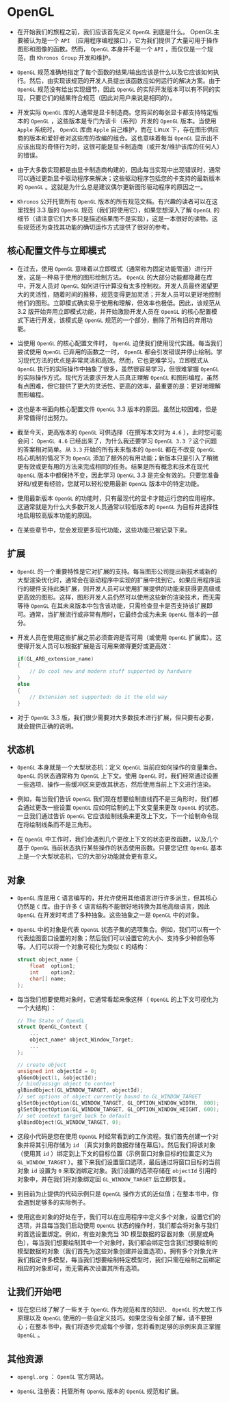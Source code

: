 # OpenGL

+ 在开始我们的旅程之前，我们应该首先定义 `OpenGL` 到底是什么。 OpenGL主要被认为是一个 `API` （应用程序编程接口），它为我们提供了大量可用于操作图形和图像的函数。然而， `OpenGL` 本身并不是一个 `API` ，而仅仅是一个规范，由 `Khronos Group` 开发和维护。

+ `OpenGL` 规范准确地指定了每个函数的结果/输出应该是什么以及它应该如何执行。然后，由实现该规范的开发人员提出该函数应如何运行的解决方案。由于 `OpenGL` 规范没有给出实现细节，因此 `OpenGL` 的实际开发版本可以有不同的实现，只要它们的结果符合规范（因此对用户来说是相同的）。

+ 开发实际 `OpenGL` 库的人通常是显卡制造商。您购买的每张显卡都支持特定版本的 `OpenGL` ，这些版本是专门为该卡（系列）开发的 `OpenGL` 版本。当使用 `Apple` 系统时， `OpenGL` 库由 `Apple` 自己维护，而在 Linux 下，存在图形供应商的版本和爱好者对这些库的改编的组合。这也意味着每当 `OpenGL` 显示出不应该出现的奇怪行为时，这很可能是显卡制造商（或开发/维护该库的任何人）的错误。

+ 由于大多数实现都是由显卡制造商构建的，因此每当实现中出现错误时，通常可以通过更新显卡驱动程序来解决；这些驱动程序包括您的卡支持的最新版本的 `OpenGL` 。这就是为什么总是建议偶尔更新图形驱动程序的原因之一。

+ `Khronos` 公开托管所有 `OpenGL` 版本的所有规范文档。有兴趣的读者可以在这里找到 3.3 版的 `OpenGL` 规范（我们将使用它），如果您想深入了解 `OpenGL` 的细节（请注意它们大多只是描述结果而不是实现），这是一本很好的读物。这些规范还为查找其功能的确切运作方式提供了很好的参考。

## 核心配置文件与立即模式

+ 在过去，使用 `OpenGL` 意味着以立即模式（通常称为固定功能管道）进行开发，这是一种易于使用的图形绘制方法。 `OpenGL` 的大部分功能都隐藏在库中，开发人员对 `OpenGL` 如何进行计算没有太多控制权。开发人员最终渴望更大的灵活性，随着时间的推移，规范变得更加灵活；开发人员可以更好地控制他们的图形。立即模式确实易于使用和理解，但效率也极低。因此，该规范从 3.2 版开始弃用立即模式功能，并开始激励开发人员在 `OpenGL` 的核心配置模式下进行开发，该模式是 `OpenGL` 规范的一个部分，删除了所有旧的弃用功能。

+ 当使用 `OpenGL` 的核心配置文件时， `OpenGL` 迫使我们使用现代实践。每当我们尝试使用 `OpenGL` 已弃用的函数之一时， `OpenGL` 都会引发错误并停止绘制。学习现代方法的优点是非常灵活和高效。然而，它也更难学习。立即模式从 `OpenGL` 执行的实际操作中抽象了很多，虽然很容易学习，但很难掌握 `OpenGL` 的实际操作方式。现代方法要求开发人员真正理解 `OpenGL` 和图形编程，虽然有点困难，但它提供了更大的灵活性、更高的效率，最重要的是：更好地理解图形编程。

+ 这也是本书面向核心配置文件 `OpenGL` 3.3 版本的原因。虽然比较困难，但是非常值得付出努力。

+ 截至今天，更高版本的 `OpenGL` 可供选择（在撰写本文时为 `4.6` ），此时您可能会问： `OpenGL 4.6` 已经出来了，为什么我还要学习 `OpenGL 3.3` ？这个问题的答案相对简单。从 `3.3` 开始的所有未来版本的 `OpenGL` 都在不改变 `OpenGL` 核心机制的情况下为 `OpenGL` 添加了额外的有用功能；新版本只是引入了稍微更有效或更有用的方法来完成相同的任务。结果是所有概念和技术在现代 `OpenGL` 版本中都保持不变，因此学习 `OpenGL` 3.3 是完全有效的。只要您准备好和/或更有经验，您就可以轻松使用最新 `OpenGL` 版本中的特定功能。

+ 使用最新版本 `OpenGL` 的功能时，只有最现代的显卡才能运行您的应用程序。这通常就是为什么大多数开发人员通常以较低版本的 `OpenGL` 为目标并选择性地启用较高版本功能的原因。

+ 在某些章节中，您会发现更多现代功能，这些功能已被记录下来。

## 扩展

+ `OpenGL` 的一个重要特性是它对扩展的支持。每当图形公司提出新技术或新的大型渲染优化时，通常会在驱动程序中实现的扩展中找到它。如果应用程序运行的硬件支持此类扩展，则开发人员可以使用扩展提供的功能来获得更高级或更高效的图形。这样，图形开发人员仍然可以使用这些新的渲染技术，而无需等待 `OpenGL` 在其未来版本中包含该功能，只需检查显卡是否支持该扩展即可。通常，当扩展流行或非常有用时，它最终会成为未来 `OpenGL` 版本的一部分。

+ 开发人员在使用这些扩展之前必须查询是否可用（或使用 `OpenGL` 扩展库）。这使得开发人员可以根据扩展是否可用来做得更好或更高效：

    ```C++
    if(GL_ARB_extension_name)
    {
        // Do cool new and modern stuff supported by hardware
    }
    else
    {
        // Extension not supported: do it the old way
    }
    ```

+ 对于 `OpenGL` 3.3 版，我们很少需要对大多数技术进行扩展，但只要有必要，就会提供正确的说明。

## 状态机

+ `OpenGL` 本身就是一个大型状态机：定义 `OpenGL` 当前应如何操作的变量集合。 `OpenGL` 的状态通常称为 `OpenGL` 上下文。使用 `OpenGL` 时，我们经常通过设置一些选项、操作一些缓冲区来更改其状态，然后使用当前上下文进行渲染。

+ 例如，每当我们告诉 `OpenGL` 我们现在想要绘制直线而不是三角形时，我们都会通过更改一些设置 `OpenGL` 应如何绘制的上下文变量来更改 `OpenGL` 的状态。一旦我们通过告诉 `OpenGL` 它应该绘制线条来更改上下文，下一个绘制命令现在将绘制线条而不是三角形。

+ 在 `OpenGL` 中工作时，我们会遇到几个更改上下文的状态更改函数，以及几个基于 `OpenGL` 当前状态执行某些操作的状态使用函数。只要您记住 `OpenGL` 基本上是一个大型状态机，它的大部分功能就会更有意义。

## 对象

+ `OpenGL` 库是用 `C` 语言编写的，并允许使用其他语言进行许多派生，但其核心仍然是 `C` 库。由于许多 `C` 语言结构不能很好地转换为其他高级语言，因此 `OpenGL` 在开发时考虑了多种抽象。这些抽象之一是 `OpenGL` 中的对象。

+ `OpenGL` 中的对象是代表 `OpenGL` 状态子集的选项集合。例如，我们可以有一个代表绘图窗口设置的对象；然后我们可以设置它的大小、支持多少种颜色等等。人们可以将一个对象可视化为类似 `C` 的结构：

    ```C++
    struct object_name {
        float  option1;
        int    option2;
        char[] name;
    };
    ```

+ 每当我们想要使用对象时，它通常看起来像这样（ `OpenGL` 的上下文可视化为一个大结构）：

    ```C++
    // The State of OpenGL
    struct OpenGL_Context {
        ...
        object_name* object_Window_Target;
        ...  	
    };
    ```

    ```C++
    // create object
    unsigned int objectId = 0;
    glGenObject(1, &objectId);
    // bind/assign object to context
    glBindObject(GL_WINDOW_TARGET, objectId);
    // set options of object currently bound to GL_WINDOW_TARGET
    glSetObjectOption(GL_WINDOW_TARGET, GL_OPTION_WINDOW_WIDTH,  800);
    glSetObjectOption(GL_WINDOW_TARGET, GL_OPTION_WINDOW_HEIGHT, 600);
    // set context target back to default
    glBindObject(GL_WINDOW_TARGET, 0);
    ```

+ 这段小代码是您在使用 `OpenGL` 时经常看到的工作流程。我们首先创建一个对象并将其引用存储为 `id` （真实对象的数据存储在幕后）。然后我们将该对象（使用其 `id` ）绑定到上下文的目标位置（示例窗口对象目标的位置定义为 `GL_WINDOW_TARGET` ）。接下来我们设置窗口选项，最后通过将窗口目标的当前对象 `id` 设置为 `0` 来取消绑定对象。我们设置的选项存储在 `objectId` 引用的对象中，并在我们将对象绑定回 `GL_WINDOW_TARGET` 后立即恢复。

+ 到目前为止提供的代码示例只是 `OpenGL` 操作方式的近似值；在整本书中，你会遇到足够多的实际例子。

+ 使用这些对象的好处在于，我们可以在应用程序中定义多个对象，设置它们的选项，并且每当我们启动使用 `OpenGL` 状态的操作时，我们都会将对象与我们的首选设置绑定。例如，有些对象充当 3D 模型数据的容器对象（房屋或角色），每当我们想要绘制其中一个对象时，我们都会绑定包含我们想要绘制的模型数据的对象（我们首先为这些对象创建并设置选项）。拥有多个对象允许我们指定许多模型，每当我们想要绘制特定模型时，我们只需在绘制之前绑定相应的对象即可，而无需再次设置其所有选项。

## 让我们开始吧

+ 现在您已经了解了一些关于 `OpenGL` 作为规范和库的知识、 `OpenGL` 的大致工作原理以及 `OpenGL` 使用的一些自定义技巧。如果您没有全部了解，请不要担心；在整本书中，我们将逐步完成每个步骤，您将看到足够的示例来真正掌握 `OpenGL` 。

## 其他资源

+ `opengl.org` ： `OpenGL` 官方网站。

+ `OpenGL` 注册表：托管所有 `OpenGL` 版本的 `OpenGL` 规范和扩展。